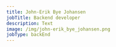 ```yaml
---
title: John-Erik Bye Johansen
jobTitle: Backend developer
description: Text
image: /img/john-erik_bye_johansen.png
jobType: backEnd
---
```


